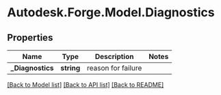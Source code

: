 # Autodesk.Forge.Model.Diagnostics
## Properties

Name | Type | Description | Notes
------------ | ------------- | ------------- | -------------
**_Diagnostics** | **string** | reason for failure | 

[[Back to Model list]](../README.md#documentation-for-models) [[Back to API list]](../README.md#documentation-for-api-endpoints) [[Back to README]](../README.md)

